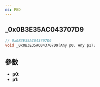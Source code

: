 ```yaml
---
ns: PED
---
```

## _0x0B3E35AC043707D9

```c
// 0x0B3E35AC043707D9
void _0x0B3E35AC043707D9(Any p0, Any p1);
```


## 參數
* **p0**: 
* **p1**: 


